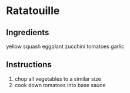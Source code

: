 
# Ratatouille

## Ingredients 

yellow squash 
eggplant
zucchini
tomatoes
garlic

## Instructions

1. chop all vegetables to a similar size
2. cook down tomatoes into base sauce

